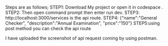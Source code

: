 Steps are as follows;
STEP1: Download My project or open it in codespace .
STEP2: Then open command prompt then enter run dev.
STEP3: http://localhost:3000/services is the api route.
STEP4: {"name":"General Checker",
        "description":"Annual Examination",
        "price":"150"}
STEP5:using post method you can check the api route 

I have uploaded the screenshot of api request coming by using postman.

        
